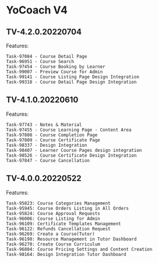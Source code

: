 # YoCoach V4

## TV-4.2.0.20220704

Features:

    Task-97084 - Course Detail Page
    Task-96951 - Course Search
    Task-97454 - Course Booking by Learner
    Task-99007 - Preview Course for Admin
    Task-99141 - Course Listing Page Design Integration
    Task-99318 - Course Detail Page Design Integration

## TV-4.1.0.20220610

Features:
    
    Task-97743 - Notes & Material
    Task-97455 - Course Learning Page - Content Area
    Task-97808 - Course Completion Page
    Task-97809 - Course Certificate Page
    Task-98337 - Design Integration
    Task-98407 - Learner Course Pages design integration
    Task-98526 - Course Certificate Design Integration
    Task-97847 - Course Cancellation

## TV-4.0.0.20220522

Features:

    Task-95823: Course Categories Management
    Task-95945: Course Orders Listing in All Orders
    Task-95824: Course Approval Requests
    Task-96006: Course Listing for Admin
    Task-96109: Certificate Templates Management
    Task-96122: Refunds Cancellation Request
    Task-96269: Create a Course(Tutor)
    Task-96198: Resource Management in Tutor Dashboard
    Task-96270: Create Course Curriculum
    Task-96804: Course Pricing Settings and Content Creation
    Task-98164: Design Integration Tutor Dashboard
